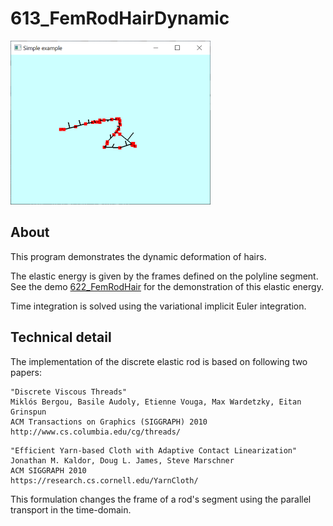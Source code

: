 # 613_FemRodHairDynamic
![](../../docs/imgs/glfwold_613_FemRod.png)

## About 

This program demonstrates the dynamic deformation of hairs.

The elastic energy is given by the frames defined on the polyline segment.
See the demo [622_FemRodHair](../622_FemRodHair/readme.md) for the demonstration of this elastic energy.
     
Time integration is solved using the variational implicit Euler integration.  



## Technical detail
The implementation of the discrete elastic rod is based on following two papers:

```    
"Discrete Viscous Threads" 
Miklós Bergou, Basile Audoly, Etienne Vouga, Max Wardetzky, Eitan Grinspun
ACM Transactions on Graphics (SIGGRAPH) 2010
http://www.cs.columbia.edu/cg/threads/
```
   
```   
"Efficient Yarn-based Cloth with Adaptive Contact Linearization"
Jonathan M. Kaldor, Doug L. James, Steve Marschner
ACM SIGGRAPH 2010
https://research.cs.cornell.edu/YarnCloth/   
```  

This formulation changes the frame of a rod's segment using the parallel transport in the time-domain. 

